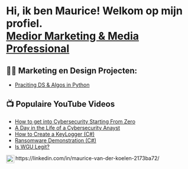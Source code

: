 <h1>Hi, ik ben Maurice! Welkom op mijn profiel. <br/><a href="https://www.linkedin.com/in/maurice-van-der-koelen-2173ba72/"> Medior Marketing & Media Professional</a></h1>

<h2>👨‍💻 Marketing en Design Projecten:</h2>

  - [Praciting DS & Algos in Python](https://github.com/joshmadakor1/Algorithms-Practice)


<h2>📺 Populaire YouTube Videos</h2>

- [How to get into Cybersecurity Starting From Zero](https://www.youtube.com/watch?v=a83ASGn_V_s)
- [A Day in the Life of a Cybersecurity Anayst](https://www.youtube.com/watch?v=uHy3oM7NnoU)
- [How to Create a KeyLogger (C#)](https://www.youtube.com/watch?v=N-L9hklSlNk)
- [Ransomware Demonstration (C#)](https://www.youtube.com/watch?v=OfvdQeh79s0)
- [Is WGU Legit?](https://www.youtube.com/watch?v=E2MwRWxDBkA)

<img align="left" alt="Maurice van der Koelen | LinkedIn" width="22px" src="https://cdn.jsdelivr.net/npm/simple-icons@v3/icons/linkedin.svg" />
https://linkedin.com/in/maurice-van-der-koelen-2173ba72/



